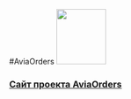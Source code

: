 

  <div>
    #AviaOrders
     <img src="https://media.giphy.com/media/ZlRmaLNJgoRIA/giphy.gif" width="90px" height="100px"/>
   <h3><a href="jones-davy.github.io/AviaOrders//">Сайт проекта  AviaOrders</a></h3>
  </div>
<a href="jones-davy.github.io/AviaOrders//">
